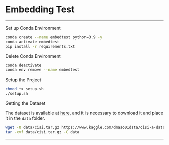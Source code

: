 # Embedding Test

---

Set up Conda Environment

```sh
conda create --name embedtest python=3.9 -y
conda activate embedtest
pip install -r requirements.txt
```

Delete Conda Environment

```sh
conda deactivate
conda env remove --name embedtest
```

Setup the Project
```sh
chmod +x setup.sh
./setup.sh
```

Getting the Dataset

The dataset is available at [here](https://www.kaggle.com/datasets/dmaso01dsta/cisi-a-dataset-for-information-retrieval), and it is necessary to download it and place it in the `data` folder.

```sh
wget -O data/cisi.tar.gz https://www.kaggle.com/dmaso01dsta/cisi-a-dataset-for-information-retrieval/download
tar -xvf data/cisi.tar.gz -C data

```


---

